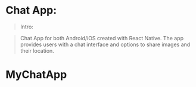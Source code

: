 # Chat App:
>Intro:

>Chat App for both Android/iOS created with React Native. The app provides users with a chat interface and options to share images and their location.

# MyChatApp
